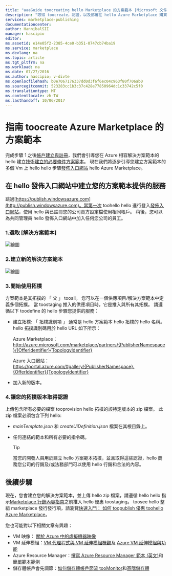 ```yaml
---
title: "aaaGuide toocreating hello Marketplace 的方案範本 |Microsoft 文件"
description: "取得 toocreate，認證，以及部署在 hello Azure Marketplace 購買的多部 VM 映像解決方案範本的詳細的指示。"
services: marketplace-publishing
documentationcenter: 
author: HannibalSII
manager: hascipio
editor: 
ms.assetid: e14e05f2-2385-4ce0-b351-0747cb74ba19
ms.service: marketplace
ms.devlang: na
ms.topic: article
ms.tgt_pltfrm: na
ms.workload: na
ms.date: 07/27/2016
ms.author: hascipio; v-divte
ms.openlocfilehash: b0e7067176337dd0d3f6f6ec04c963f80f706ab0
ms.sourcegitcommit: 523283cc1b3c37c428e77850964dc1c33742c5f0
ms.translationtype: MT
ms.contentlocale: zh-TW
ms.lasthandoff: 10/06/2017
---
```

# <a name="guide-toocreate-a-solution-template-for-azure-marketplace"></a>指南 toocreate Azure Marketplace 的方案範本
完成步驟 1 之後[帳戶建立與註冊][link-acct-creation]，我們會引導您在 Azure 相容解決方案範本的 hello 建立[技術建立的必要條件方案範本](marketplace-publishing-solution-template-creation-prerequisites.md)。 現在我們將逐步引導您建立方案範本的多個 Vm 上 hello hello 步驟[發佈入口網站][ link-pubportal] hello Azure Marketplace。

## <a name="create-your-solution-template-offer-in-hello-publishing-portal"></a>在 hello 發佈入口網站中建立您的方案範本提供的服務
跳過[https://publish.windowsazure.com](http://publish.windowsazure.com)。當第一次 toohello hello 進行登入[發佈入口網站](https://publish.windowsazure.com/)，使用 hello 與已註冊您的公司賣方設定檔使用相同帳戶。 稍後，您可以為共同管理員 hello 發佈入口網站中加入任何您公司的員工。

### <a name="1-select-solution-templates"></a>1.選取 [解決方案範本]
  ![繪圖][img-pubportal-menu-sol-templ]

### <a name="2-create-a-new-solution-template"></a>2.建立新的解決方案範本
  ![繪圖][img-pubportal-sol-templ-new]

### <a name="3-start-with-topologies"></a>3.開始使用拓樸
方案範本是其拓撲的 「 父 」 tooall。 您可以在一個供應項目/解決方案範本中定義多個拓撲。 當 toostaging 推入的供應項目時，它是推入與所有其拓撲。 請遵循以下 toodefine 的 hello 步驟您提供的服務：     

* 建立拓樸: 「 拓樸識別項 」 通常是 hello 方案範本 hello 拓樸的 hello 名稱。 hello 拓撲識別碼用於 hello URL 如下所示：

  Azure Marketplace：http://azure.microsoft.com/marketplace/partners/{PublisherNamespace}/{OfferIdentifier}{TopologyIdentifier}

  Azure 入口網站：https://portal.azure.com/#gallery/{PublisherNamespace}.{OfferIdentifier}{TopologyIdentifier}
* 加入新的版本。

### <a name="4-get-your-topology-versions-certified"></a>4.讓您的拓撲版本取得認證
上傳包含所有必要的檔案 tooprovision hello 拓樸的該特定版本的 zip 檔案。 此 zip 檔案必須包含下列 hello:

* *mainTemplate.json* 和 *createUiDefinition.json* 檔案在其根目錄上。
* 任何連結的範本和所有必要的指令碼。

  > [!TIP]
  > 當您的開發人員用於建立 hello 方案範本拓撲，並且取得這些認證，hello 商務您公司的行銷及/或法務部門可以使用 hello 行銷和合法的內容。
  >
  >

## <a name="next-steps"></a>後續步驟
現在，您會建立您的解決方案範本，並上傳 hello zip 檔案，請遵循 hello hello 指示[Marketplace 行銷內容指南](marketplace-publishing-push-to-staging.md)之前推入 hello 優惠 toostaging。 toosee hello 整組 marketplace 發行發行項，請瀏覽[快速入門： 如何 toopublish 優惠 toohello Azure Marketplace](marketplace-publishing-getting-started.md)。

您也可能對以下相關文章有興趣：

* VM 映像： [關於 Azure 中的虛擬機器映像](https://msdn.microsoft.com/library/azure/dn790290.aspx)
* VM 延伸模組：[VM 代理程式與 VM 延伸模組概觀](https://msdn.microsoft.com/library/azure/dn832621.aspx)及 [Azure VM 延伸模組與功能](https://msdn.microsoft.com/library/azure/dn606311.aspx)
* Azure Resource Manager：[撰寫 Azure Resource Manager 範本 (英文)](../azure-resource-manager/resource-group-authoring-templates.md)和[簡單範本範例](https://github.com/rjmax/ArmExamples)
* 儲存體帳戶會先調節：[如何儲存體帳戶節流 tooMonitor](http://blogs.msdn.com/b/mast/archive/2014/08/02/how-to-monitor-for-storage-account-throttling.aspx)和[高階儲存體](../storage/common/storage-premium-storage.md#scalability-and-performance-targets)

[img-pubportal-menu-sol-templ]:media/marketplace-publishing-solution-template-creation/pubportal-menu-solution-templates.png
[img-pubportal-sol-templ-new]:media/marketplace-publishing-solution-template-creation/pubportal-solution-template-new.png
[link-acct-creation]:marketplace-publishing-accounts-creation-registration.md
[link-pubportal]:https://publish.windowsazure.com

